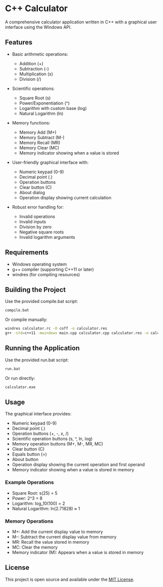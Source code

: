 # C++ Calculator

A comprehensive calculator application written in C++ with a graphical user interface using the Windows API.

## Features

- Basic arithmetic operations:
  - Addition (+)
  - Subtraction (-)
  - Multiplication (x)
  - Division (/)
  
- Scientific operations:
  - Square Root (s)
  - Power/Exponentiation (^)
  - Logarithm with custom base (log)
  - Natural Logarithm (ln)

- Memory functions:
  - Memory Add (M+)
  - Memory Subtract (M-)
  - Memory Recall (MR)
  - Memory Clear (MC)
  - Memory indicator showing when a value is stored

- User-friendly graphical interface with:
  - Numeric keypad (0-9)
  - Decimal point (.)
  - Operation buttons
  - Clear button (C)
  - About dialog
  - Operation display showing current calculation

- Robust error handling for:
  - Invalid operations
  - Invalid inputs
  - Division by zero
  - Negative square roots
  - Invalid logarithm arguments

## Requirements

- Windows operating system
- g++ compiler (supporting C++11 or later)
- windres (for compiling resources)

## Building the Project

Use the provided compile.bat script:

```bash
compile.bat
```

Or compile manually:

```bash
windres calculator.rc -O coff -o calculator.res
g++ -std=c++11 -mwindows main.cpp calculator.cpp calculator.res -o calculator.exe
```

## Running the Application

Use the provided run.bat script:

```bash
run.bat
```

Or run directly:

```bash
calculator.exe
```

## Usage

The graphical interface provides:
- Numeric keypad (0-9)
- Decimal point (.)
- Operation buttons (+, -, x, /)
- Scientific operation buttons (s, ^, ln, log)
- Memory operation buttons (M+, M-, MR, MC)
- Clear button (C)
- Equals button (=)
- About button
- Operation display showing the current operation and first operand
- Memory indicator showing when a value is stored in memory

### Example Operations

- Square Root: s(25) = 5
- Power: 2^3 = 8
- Logarithm: log_10(100) = 2
- Natural Logarithm: ln(2.71828) ≈ 1

### Memory Operations

- M+: Add the current display value to memory
- M-: Subtract the current display value from memory
- MR: Recall the value stored in memory
- MC: Clear the memory
- Memory indicator (M): Appears when a value is stored in memory

## License

This project is open source and available under the [MIT License](LICENSE). 